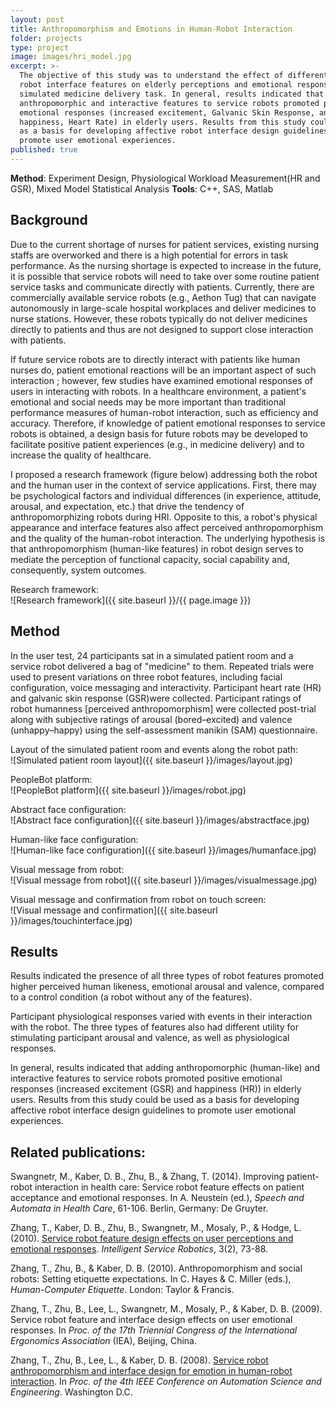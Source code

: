 ```yaml
---
layout: post
title: Anthropomorphism and Emotions in Human-Robot Interaction
folder: projects
type: project
image: images/hri_model.jpg
excerpt: >-
  The objective of this study was to understand the effect of different service
  robot interface features on elderly perceptions and emotional responses in a
  simulated medicine delivery task. In general, results indicated that adding
  anthropomorphic and interactive features to service robots promoted positive
  emotional responses (increased excitement, Galvanic Skin Response, and
  happiness, Heart Rate) in elderly users. Results from this study could be used
  as a basis for developing affective robot interface design guidelines to
  promote user emotional experiences.
published: true
---
```


**Method**: Experiment Design, Physiological Workload Measurement(HR and GSR), Mixed Model Statistical Analysis
**Tools**: C++, SAS, Matlab

## Background
Due to the current shortage of nurses for patient services, existing nursing staffs are overworked and there is a high potential for errors in task performance. As the nursing shortage is expected to increase in the future, it is possible that service robots will need to take over some routine patient service tasks and communicate directly with patients. Currently, there are commercially available service robots (e.g., Aethon Tug) that can navigate autonomously in large-scale hospital workplaces and deliver medicines to nurse stations. However, these robots typically do not deliver medicines directly to patients and thus are not designed to support close interaction with patients.


If future service robots are to directly interact with patients like human nurses do, patient emotional reactions will be an important aspect of such interaction ; however, few studies have examined emotional responses of users in interacting with robots. In a healthcare environment, a patient's emotional and social needs may be more important than traditional performance measures of human-robot interaction, such as efficiency and accuracy. Therefore, if knowledge of patient emotional responses to service robots is obtained, a design basis for future robots may be developed to facilitate positive patient experiences (e.g., in medicine delivery) and to increase the quality of healthcare.


I proposed a research framework (figure below) addressing both the robot and the human user in the context of service applications. First, there may be psychological factors and individual differences (in experience, attitude, arousal, and expectation, etc.) that drive the tendency of anthropomorphizing robots during HRI. Opposite to this, a robot's physical appearance and interface features also affect perceived anthropomorphism and the quality of the human-robot interaction. The underlying hypothesis is that anthropomorphism (human-like features) in robot design serves to mediate the perception of functional capacity, social capability and, consequently, system outcomes. 

Research framework:  
![Research framework]({{ site.baseurl }}/{{ page.image }})


## Method
In the user test, 24 participants sat in a simulated patient room and a service robot delivered a bag of "medicine" to them. Repeated trials were used to present variations on three robot features, including facial configuration, voice messaging and interactivity. Participant heart rate (HR) and galvanic skin response (GSR)were collected. Participant ratings of robot humanness [perceived anthropomorphism] were collected post-trial along with subjective ratings of arousal (bored–excited) and valence (unhappy–happy) using the self-assessment manikin (SAM) questionnaire.

Layout of the simulated patient room and events along the robot path:  
![Simulated patient room layout]({{ site.baseurl }}/images/layout.jpg)

PeopleBot platform:  
![PeopleBot platform]({{ site.baseurl }}/images/robot.jpg)

Abstract face configuration:  
![Abstract face configuration]({{ site.baseurl }}/images/abstractface.jpg)

Human-like face configuration:  
![Human-like face configuration]({{ site.baseurl }}/images/humanface.jpg)

Visual message from robot:  
![Visual message from robot]({{ site.baseurl }}/images/visualmessage.jpg)

Visual message and confirmation from robot on touch screen:  
![Visual message and confirmation]({{ site.baseurl }}/images/touchinterface.jpg)

## Results
Results indicated the presence of all three types of robot features promoted higher perceived human likeness, emotional arousal and valence, compared to a control condition (a robot without any of the features).

Participant physiological responses varied with events in their interaction with the robot. The three types of features also had different utility for stimulating participant arousal and valence, as well as physiological responses. 

In general, results indicated that adding anthropomorphic (human-like) and interactive features to service robots promoted positive emotional responses (increased excitement (GSR) and happiness (HR)) in elderly users. Results from this study could be used as a basis for developing affective robot interface design guidelines to promote user emotional experiences.


## Related publications:
Swangnetr, M., Kaber, D. B., Zhu, B., & Zhang, T. (2014). Improving patient-robot interaction in health care: Service robot feature effects on patient acceptance and emotional responses. In A. Neustein (ed.), *Speech and Automata in Health Care*, 61-106. Berlin, Germany: De Gruyter.

Zhang, T., Kaber, D. B., Zhu, B., Swangnetr, M., Mosaly, P., & Hodge, L. (2010). [Service robot feature design effects on user perceptions and emotional responses](http://link.springer.com/article/10.1007/s11370-010-0060-9). *Intelligent Service Robotics*, 3(2), 73-88.

Zhang, T., Zhu, B., & Kaber, D. B. (2010). Anthropomorphism and social robots: Setting etiquette expectations. In C. Hayes & C. Miller (eds.), *Human-Computer Etiquette*. London: Taylor & Francis.

Zhang, T., Zhu, B., Lee, L., Swangnetr, M., Mosaly, P., & Kaber, D. B. (2009). Service robot feature and interface design effects on user emotional responses. In *Proc. of the 17th Triennial Congress of the International Ergonomics Association* (IEA), Beijing, China.

Zhang, T., Zhu, B., Lee, L., & Kaber, D. B. (2008). [Service robot anthropomorphism and interface design for emotion in human-robot interaction](http://dx.doi.org/10.1109/COASE.2008.4626532). In *Proc. of the 4th IEEE Conference on Automation Science and Engineering*. Washington D.C.